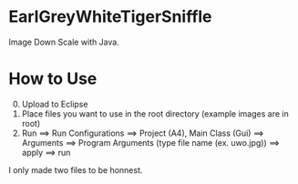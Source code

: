 # EarlGreyWhiteTigerSniffle
Image Down Scale with Java.


How to Use
======================
0. Upload to Eclipse
1. Place files you want to use in the root directory (example images are in root)
2. Run ==> Run Configurations ==> Project (A4),  Main Class (Gui) ==> Arguments ==> Program Arguments (type file name (ex. uwo.jpg)) ==> apply ==> run


I only made two files to be honnest.
